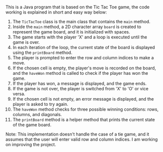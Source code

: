 This is a Java program that is based on the Tic Tac Toe game, the code working is explained in short and easy way below:

1. The `TicTacToe` class is the main class that contains the `main` method.
2. Inside the `main` method, a 2D character array `board` is created to represent the game board, and it is initialized with spaces.
3. The game starts with the player 'X' and a loop is executed until the game is over.
4. In each iteration of the loop, the current state of the board is displayed using the `printBoard` method.
5. The player is prompted to enter the row and column indices to make a move.
6. If the chosen cell is empty, the player's move is recorded on the board, and the `haveWon` method is called to check if the player has won the game.
7. If the player has won, a message is displayed, and the game ends.
8. If the game is not over, the player is switched from 'X' to 'O' or vice versa.
9. If the chosen cell is not empty, an error message is displayed, and the player is asked to try again.
10. The `haveWon` method checks for three possible winning conditions: rows, columns, and diagonals.
11. The `printBoard` method is a helper method that prints the current state of the game board.

Note: This implementation doesn't handle the case of a tie game, and it assumes that the user will enter valid row and column indices.
      I am working on improving the project. 
